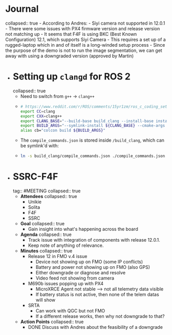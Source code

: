 # Journal
collapsed:: true
	- According to Andres:
		- Siyi camera not supported in 12.0.1
		- There were some issues with PX4 firmware version and release version not matching up
		- It seems that F4F is using BKC (Best Known Configuration) 12.1, which supports Siyi Camera
			- This requires a set up of a rugged-laptop which in and of itself is a long-winded setup process
	- Since the purpose of the demo is not to run the image segmentation, we can get away with using a downgraded version (approved by Martin)
- # Setting up `clangd` for ROS 2
  collapsed:: true
	- Need to switch from `g++` -> `clang++`
	- ```bash
	  # https://www.reddit.com/r/ROS/comments/15yr1zm/ros_c_coding_setup/
	  export CC=clang
	  export CXX=clang++
	  export CLANG_BASE="--build-base build_clang --install-base install_clang"
	  export BUILD_ARGS="--symlink-install ${CLANG_BASE} --cmake-args -DCMAKE_EXPORT_COMPILE_COMMANDS=ON"
	  alias cb="colcon build ${BUILD_ARGS}"
	  ```
	- The `compile_commands.json` is stored inside `/build_clang`, which can be symlink'd with:
	- ```bash
	  ln -s build_clang/compile_commands.json ./compile_commands.json
	  ```
- # SSRC-F4F
  tag:: #MEETING
  collapsed:: true
	- **Attendees**
	  collapsed:: true
		- Unikie
		- Solita
		- F4F
		- SSRC
	- **Goal**
	  collapsed:: true
		- Gain insight into what's happening across the board
	- **Agenda**
	  collapsed:: true
		- Track issue with integration of components with release 12.0.1.
		- Keep note of anything of relevance.
	- **Minutes**
	  collapsed:: true
		- Release 12 in FMO v.4 issue
			- Device not showing up on FMO (some IP conflicts)
			- Battery and power not showing up on FMO (also GPS)
			- Either downgrade or diagnose and resolve
			- Video feed not showing from camera
		- M690b issues popping up with PX4
			- MicroXRCE Agent not stable --> not all telemetry data visible
			- If battery status is not active, then none of the telem datas will show
		- SRTA
			- Can work with QGC but not FMO
			- If a different release works, then why not downgrade to that?
	- **Action Points**
	  collapsed:: true
		- DONE Discuss with Andres about the feasibility of a downgrade